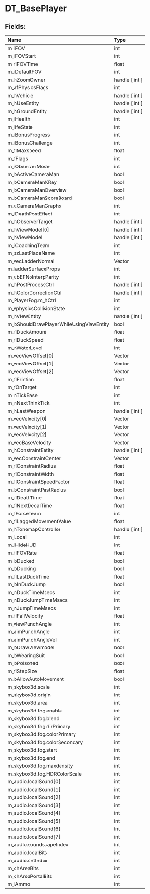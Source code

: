 # DT_BasePlayer

## Fields:

| Name | Type |
| :--- | :--- |
| m_iFOV | int |
| m_iFOVStart | int |
| m_flFOVTime | float |
| m_iDefaultFOV | int |
| m_hZoomOwner | handle [ int ] |
| m_afPhysicsFlags | int |
| m_hVehicle | handle [ int ] |
| m_hUseEntity | handle [ int ] |
| m_hGroundEntity | handle [ int ] |
| m_iHealth | int |
| m_lifeState | int |
| m_iBonusProgress | int |
| m_iBonusChallenge | int |
| m_flMaxspeed | float |
| m_fFlags | int |
| m_iObserverMode | int |
| m_bActiveCameraMan | bool |
| m_bCameraManXRay | bool |
| m_bCameraManOverview | bool |
| m_bCameraManScoreBoard | bool |
| m_uCameraManGraphs | int |
| m_iDeathPostEffect | int |
| m_hObserverTarget | handle [ int ] |
| m_hViewModel[0] | handle [ int ] |
| m_hViewModel | handle [ int ] |
| m_iCoachingTeam | int |
| m_szLastPlaceName | int |
| m_vecLadderNormal | Vector |
| m_ladderSurfaceProps | int |
| m_ubEFNoInterpParity | int |
| m_hPostProcessCtrl | handle [ int ] |
| m_hColorCorrectionCtrl | handle [ int ] |
| m_PlayerFog.m_hCtrl | int |
| m_vphysicsCollisionState | int |
| m_hViewEntity | handle [ int ] |
| m_bShouldDrawPlayerWhileUsingViewEntity | bool |
| m_flDuckAmount | float |
| m_flDuckSpeed | float |
| m_nWaterLevel | int |
| m_vecViewOffset[0] | Vector |
| m_vecViewOffset[1] | Vector |
| m_vecViewOffset[2] | Vector |
| m_flFriction | float |
| m_fOnTarget | int |
| m_nTickBase | int |
| m_nNextThinkTick | int |
| m_hLastWeapon | handle [ int ] |
| m_vecVelocity[0] | Vector |
| m_vecVelocity[1] | Vector |
| m_vecVelocity[2] | Vector |
| m_vecBaseVelocity | Vector |
| m_hConstraintEntity | handle [ int ] |
| m_vecConstraintCenter | Vector |
| m_flConstraintRadius | float |
| m_flConstraintWidth | float |
| m_flConstraintSpeedFactor | float |
| m_bConstraintPastRadius | bool |
| m_flDeathTime | float |
| m_flNextDecalTime | float |
| m_fForceTeam | int |
| m_flLaggedMovementValue | float |
| m_hTonemapController | handle [ int ] |
| m_Local | int |
| m_iHideHUD | int |
| m_flFOVRate | float |
| m_bDucked | bool |
| m_bDucking | bool |
| m_flLastDuckTime | float |
| m_bInDuckJump | bool |
| m_nDuckTimeMsecs | int |
| m_nDuckJumpTimeMsecs | int |
| m_nJumpTimeMsecs | int |
| m_flFallVelocity | float |
| m_viewPunchAngle | int |
| m_aimPunchAngle | int |
| m_aimPunchAngleVel | int |
| m_bDrawViewmodel | bool |
| m_bWearingSuit | bool |
| m_bPoisoned | bool |
| m_flStepSize | float |
| m_bAllowAutoMovement | bool |
| m_skybox3d.scale | int |
| m_skybox3d.origin | int |
| m_skybox3d.area | int |
| m_skybox3d.fog.enable | int |
| m_skybox3d.fog.blend | int |
| m_skybox3d.fog.dirPrimary | int |
| m_skybox3d.fog.colorPrimary | int |
| m_skybox3d.fog.colorSecondary | int |
| m_skybox3d.fog.start | int |
| m_skybox3d.fog.end | int |
| m_skybox3d.fog.maxdensity | int |
| m_skybox3d.fog.HDRColorScale | int |
| m_audio.localSound[0] | int |
| m_audio.localSound[1] | int |
| m_audio.localSound[2] | int |
| m_audio.localSound[3] | int |
| m_audio.localSound[4] | int |
| m_audio.localSound[5] | int |
| m_audio.localSound[6] | int |
| m_audio.localSound[7] | int |
| m_audio.soundscapeIndex | int |
| m_audio.localBits | int |
| m_audio.entIndex | int |
| m_chAreaBits | int |
| m_chAreaPortalBits | int |
| m_iAmmo | int |
